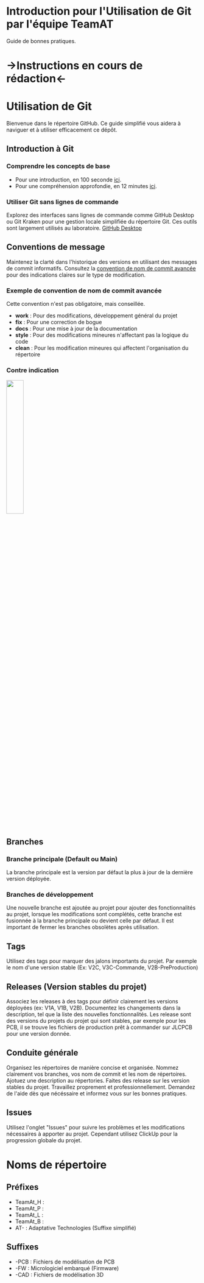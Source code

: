 # Introduction pour l'Utilisation de Git par l'équipe TeamAT
Guide de bonnes pratiques.
# ->Instructions en cours de rédaction<-

# Utilisation de Git

Bienvenue dans le répertoire GitHub. Ce guide simplifié vous aidera à naviguer et à utiliser efficacement ce dépôt.

## Introduction à Git
### Comprendre les concepts de base
- Pour une introduction, en 100 seconde [ici](https://www.youtube.com/watch?v=hwP7WQkmECE).
- Pour une compréhension approfondie, en 12 minutes [ici](https://www.youtube.com/watch?v=HkdAHXoRtos).

### Utiliser Git sans lignes de commande
Explorez des interfaces sans lignes de commande comme GitHub Desktop ou Git Kraken pour une gestion locale simplifiée du répertoire Git. Ces outils sont largement utilisés au laboratoire. [GitHub Desktop](https://desktop.github.com/)


## Conventions de message

Maintenez la clarté dans l'historique des versions en utilisant des messages de commit informatifs. Consultez la [convention de nom de commit avancée](https://cbea.ms/git-commit/) pour des indications claires sur le type de modification.

### Exemple de convention de nom de commit avancée
Cette convention n'est pas obligatoire, mais conseillée.
- **work** : Pour des modifications, développement général du projet
- **fix** : Pour une correction de bogue
- **docs** : Pour une mise à jour de la documentation
- **style** : Pour des modifications mineures n'affectant pas la logique du code
- **clean** : Pour les modification mineures qui affectent l'organisation du répertoire

### Contre indication
<img src="https://cbea.ms/content/images/size/w2000/2021/01/git_commit_2x.png" width=30%>

## Branches

### Branche principale (Default ou Main)

La branche principale est la version par défaut la plus à jour de la dernière version déployée.

### Branches de développement
Une nouvelle branche est ajoutée au projet pour ajouter des fonctionnalités au projet, lorsque les modifications sont complétés, cette branche est fusionnée à la branche principale ou devient celle par défaut.
Il est important de fermer les branches obsolètes après utilisation.

## Tags

Utilisez des tags pour marquer des jalons importants du projet. Par exemple le nom d'une version stable (Ex: V2C, V3C-Commande, V2B-PreProduction)

## Releases (Version stables du projet)

Associez les releases à des tags pour définir clairement les versions déployées (ex: V1A, V1B, V2B). Documentez les changements dans la description, tel que la liste des nouvelles fonctionnalités. Les release sont des versions du projets du projet qui sont stables, par exemple pour les PCB, il se trouve les fichiers de production prêt à commander sur JLCPCB pour une version donnée.

## Conduite générale

Organisez les répertoires de manière concise et organisée. Nommez clairement vos branches, vos nom de commit et les nom de répertoires. Ajotuez une description au répertories. Faites des release sur les version stables du projet. Travaillez proprement et professionnellement. Demandez de l'aide dès que nécéssaire et informez vous sur les bonnes pratiques.

## Issues

Utilisez l'onglet "Issues" pour suivre les problèmes et les modifications nécessaires à apporter au projet. Cependant utilisez ClickUp pour la progression globale du projet.


# Noms de répertoire

## Préfixes

- TeamAt_H : 
- TeamAt_P :
- TeamAt_L :
- TeamAt_B :
- AT- : Adaptative Technologies (Suffixe simplifié)

## Suffixes

- -PCB : Fichiers de modélisation de PCB
- -FW : Micrologiciel embarqué (Firmware)
- -CAD : Fichiers de modélisation 3D

